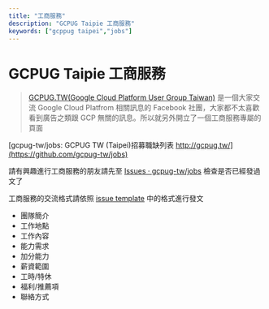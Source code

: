 ```yaml
---
title: "工商服務"
description: "GCPUG Taipie 工商服務"
keywords: ["gcppug taipei","jobs"]
---
```


# GCPUG Taipie 工商服務

> [GCPUG.TW(Google Cloud Platform User Group Taiwan)](https://www.facebook.com/groups/GCPUG.TW/?ref=bookmarks) 是一個大家交流 Google Cloud Platfrom 相關訊息的 Facebook 社團，大家都不太喜歡看到廣告之類跟 GCP 無關的訊息。所以就另外開立了一個工商服務專屬的頁面

[gcpug-tw/jobs: GCPUG TW (Taipei)招募職缺列表 http://gcpug.tw/](https://github.com/gcpug-tw/jobs)

請有興趣進行工商服務的朋友請先至 [Issues · gcpug-tw/jobs](https://github.com/gcpug-tw/jobs/issues) 檢查是否已經發過文了

工商服務的交流格式請依照 [issue template](https://github.com/gcpug-tw/jobs/blob/master/.github/ISSUE_TEMPLATE.md) 中的格式進行發文

- 團隊簡介
- 工作地點
- 工作內容
- 能力需求
- 加分能力
- 薪資範圍
- 工時/特休
- 福利/推薦項
- 聯絡方式